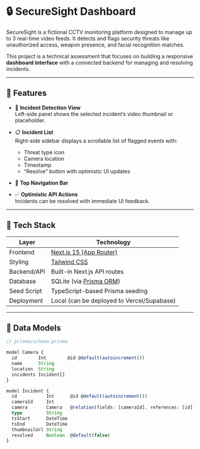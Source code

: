 # 🔒 SecureSight Dashboard

SecureSight is a fictional CCTV monitoring platform designed to manage up to 3 real-time video feeds. It detects and flags security threats like unauthorized access, weapon presence, and facial recognition matches.

This project is a technical assessment that focuses on building a responsive **dashboard interface** with a connected backend for managing and resolving incidents.

---

## 🚀 Features

- 🔎 **Incident Detection View**  
  Left-side panel shows the selected incident’s video thumbnail or placeholder.

- 📋 **Incident List**  
  Right-side sidebar displays a scrollable list of flagged events with:
  - Threat type icon
  - Camera location
  - Timestamp
  - “Resolve” button with optimistic UI updates

- 🧭 **Top Navigation Bar**

- ✅ **Optimistic API Actions**  
  Incidents can be resolved with immediate UI feedback.

---

## 🧱 Tech Stack

| Layer        | Technology                      |
| ------------ | ------------------------------- |
| Frontend     | [Next.js 15 (App Router)](https://nextjs.org/docs) |
| Styling      | [Tailwind CSS](https://tailwindcss.com) |
| Backend/API  | Built-in Next.js API routes     |
| Database     | SQLite (via [Prisma ORM](https://www.prisma.io/)) |
| Seed Script  | TypeScript-based Prisma seeding |
| Deployment   | Local (can be deployed to Vercel/Supabase) |

---

## 📸 Data Models

```ts
// prisma/schema.prisma

model Camera {
  id        Int        @id @default(autoincrement())
  name      String
  location  String
  incidents Incident[]
}

model Incident {
  id           Int      @id @default(autoincrement())
  cameraId     Int
  camera       Camera   @relation(fields: [cameraId], references: [id])
  type         String
  tsStart      DateTime
  tsEnd        DateTime
  thumbnailUrl String
  resolved     Boolean  @default(false)
}
